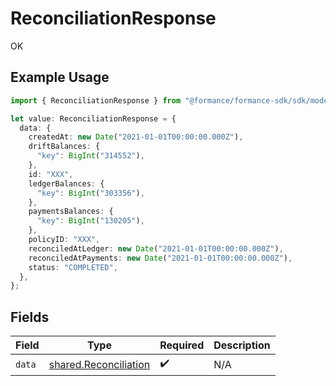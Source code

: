 # ReconciliationResponse

OK

## Example Usage

```typescript
import { ReconciliationResponse } from "@formance/formance-sdk/sdk/models/shared";

let value: ReconciliationResponse = {
  data: {
    createdAt: new Date("2021-01-01T00:00:00.000Z"),
    driftBalances: {
      "key": BigInt("314552"),
    },
    id: "XXX",
    ledgerBalances: {
      "key": BigInt("303356"),
    },
    paymentsBalances: {
      "key": BigInt("130205"),
    },
    policyID: "XXX",
    reconciledAtLedger: new Date("2021-01-01T00:00:00.000Z"),
    reconciledAtPayments: new Date("2021-01-01T00:00:00.000Z"),
    status: "COMPLETED",
  },
};
```

## Fields

| Field                                                                 | Type                                                                  | Required                                                              | Description                                                           |
| --------------------------------------------------------------------- | --------------------------------------------------------------------- | --------------------------------------------------------------------- | --------------------------------------------------------------------- |
| `data`                                                                | [shared.Reconciliation](../../../sdk/models/shared/reconciliation.md) | :heavy_check_mark:                                                    | N/A                                                                   |